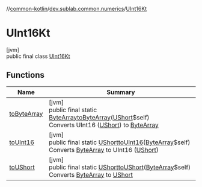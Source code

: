 //[common-kotlin](../../../index.md)/[dev.sublab.common.numerics](../index.md)/[UInt16Kt](index.md)

# UInt16Kt

[jvm]\
public final class [UInt16Kt](index.md)

## Functions

| Name | Summary |
|---|---|
| [toByteArray](to-byte-array.md) | [jvm]<br>public final static [ByteArray](https://kotlinlang.org/api/latest/jvm/stdlib/kotlin/-byte-array/index.html)[toByteArray](to-byte-array.md)([UShort](https://kotlinlang.org/api/latest/jvm/stdlib/kotlin/-u-short/index.html)$self)<br>Converts UInt16 ([UShort](https://kotlinlang.org/api/latest/jvm/stdlib/kotlin/-u-short/index.html)) to [ByteArray](https://kotlinlang.org/api/latest/jvm/stdlib/kotlin/-byte-array/index.html) |
| [toUInt16](to-u-int16.md) | [jvm]<br>public final static [UShort](https://kotlinlang.org/api/latest/jvm/stdlib/kotlin/-u-short/index.html)[toUInt16](to-u-int16.md)([ByteArray](https://kotlinlang.org/api/latest/jvm/stdlib/kotlin/-byte-array/index.html)$self)<br>Converts [ByteArray](https://kotlinlang.org/api/latest/jvm/stdlib/kotlin/-byte-array/index.html) to UInt16 ([UShort](https://kotlinlang.org/api/latest/jvm/stdlib/kotlin/-u-short/index.html)) |
| [toUShort](to-u-short.md) | [jvm]<br>public final static [UShort](https://kotlinlang.org/api/latest/jvm/stdlib/kotlin/-u-short/index.html)[toUShort](to-u-short.md)([ByteArray](https://kotlinlang.org/api/latest/jvm/stdlib/kotlin/-byte-array/index.html)$self)<br>Converts [ByteArray](https://kotlinlang.org/api/latest/jvm/stdlib/kotlin/-byte-array/index.html) to [UShort](https://kotlinlang.org/api/latest/jvm/stdlib/kotlin/-u-short/index.html) |
